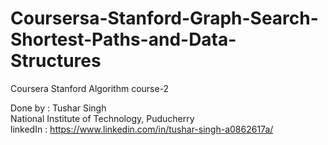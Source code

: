 # Coursersa-Stanford-Graph-Search-Shortest-Paths-and-Data-Structures
Coursera Stanford Algorithm course-2

Done by : Tushar Singh  
National Institute of Technology, Puducherry  
linkedIn : https://www.linkedin.com/in/tushar-singh-a0862617a/
